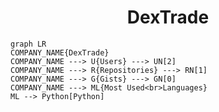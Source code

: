 <h1 align="center">DexTrade</h1>

```mermaid
graph LR
COMPANY_NAME{DexTrade}
COMPANY_NAME ---> U{Users} ---> UN[2]
COMPANY_NAME ---> R{Repositories} ---> RN[1]
COMPANY_NAME ---> G{Gists} ---> GN[0]
COMPANY_NAME ---> ML{Most Used<br>Languages}
ML --> Python[Python]
```
